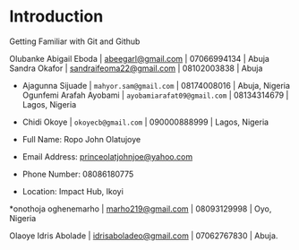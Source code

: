 # Introduction
Getting Familiar with Git and Github

Olubanke Abigail Eboda  | abeegarl@gmail.com | 07066994134 | Abuja
Sandra Okafor | sandraifeoma22@gmail.com | 08102003838 | Abuja
* Ajagunna Sijuade | `mahyor.sam@gmail.com` | 08174008016 | Abuja, Nigeria
Ogunfemi Arafah Ayobami | `ayobamiarafat09@gmail.com` | 08134314679 | Lagos, Nigeria
* Chidi Okoye | `okoyecb@gmail.com` | 090000888999 | Lagos, Nigeria


* Full Name: Ropo John Olatujoye
* Email Address: princeolatjohnjoe@yahoo.com
* Phone Number: 08086180775
* Location: Impact Hub, Ikoyi

*onothoja oghenemarho | marho219@gmail.com | 08093129998 | Oyo, Nigeria

Olaoye Idris Abolade | idrisaboladeo@gmail.com | 07062767830 | Abuja.

